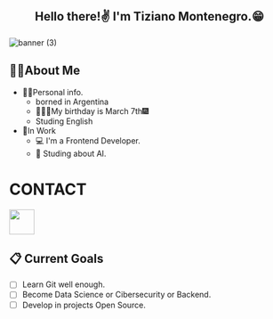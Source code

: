 <h2 align="center"> Hello there!✌ I'm Tiziano Montenegro.😁 </h2>

![banner (3)](https://github.com/TiziDevScripter/TiziDevScripter/assets/91438170/9289d541-ee93-4b69-8b72-81ac878e8cda)

## 👨‍💻About Me

- 🙍‍♂️Personal info.
  - borned in Argentina
  - 🎉🎉🎉My birthday is March 7th🎆
  - Studing English
- 💼In Work
  - 💻 I'm a Frontend Developer.
  - 🌱 Studing about AI.

# CONTACT
<a href="mailto:tizianomontenegro07@gmail.com?Subject=I%20want%20propose%20you%20something" target="_blank" rel="noreferrer"><img src="https://user-images.githubusercontent.com/48330849/172060688-5e1bf6ca-7bb9-43a2-b202-001170434946.png"  width="45"></a>


<!-- ## 💼 🛠 &nbsp;Languages and Tools : -->

<!-- <img src="" title="" alt="" width="40" height="40"/>&nbsp; -->

## 📋 Current Goals
- [ ] Learn Git well enough. 
- [ ] Become Data Science or Cibersecurity or Backend.
- [ ] Develop in projects Open Source. 
